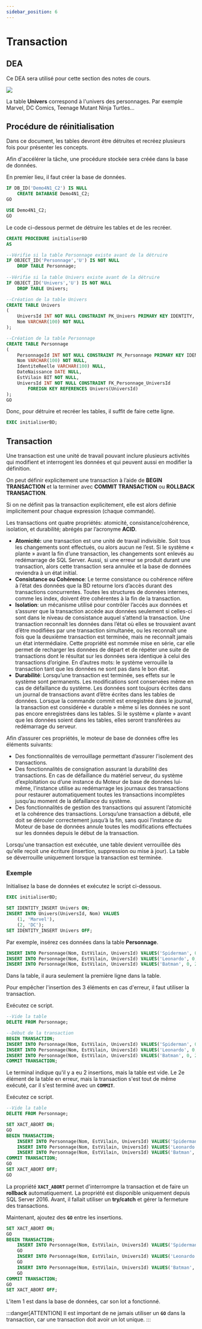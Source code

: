 ```yaml
---
sidebar_position: 6
---
```

# Transaction


## DEA

Ce DEA sera utilisé pour cette section des notes de cours.

<img src="/4N1_2024/img/04_DEA.jpg" />

La table **Univers** correspond à l'univers des personnages. Par exemple Marvel, DC Comics, Teenage Mutant Ninja Turtles...


## Procédure de réinitialisation

Dans ce document, les tables devront être détruites et recréez plusieurs fois pour présenter les concepts.

Afin d'accélérer la tâche, une procédure stockée sera créée dans la base de données.

En premier lieu, il faut créer la base de données.

```sql
IF DB_ID('Demo4N1_C2') IS NULL
	CREATE DATABASE Demo4N1_C2;
GO

USE Demo4N1_C2;
GO
```

Le code ci-dessous permet de détruire les tables et de les recréer.

```sql
CREATE PROCEDURE initialiserBD
AS

--Vérifie si la table Personnage existe avant de la détruire
IF OBJECT_ID('Personnage','U') IS NOT NULL 
	DROP TABLE Personnage;
	
--Vérifie si la table Univers existe avant de la détruire
IF OBJECT_ID('Univers','U') IS NOT NULL 
	DROP TABLE Univers;

--Création de la table Univers
CREATE TABLE Univers
(
	UniversId INT NOT NULL CONSTRAINT PK_Univers PRIMARY KEY IDENTITY,
	Nom VARCHAR(100) NOT NULL
);

--Création de la table Personnage
CREATE TABLE Personnage
(
	PersonnageId INT NOT NULL CONSTRAINT PK_Personnage PRIMARY KEY IDENTITY,
	Nom VARCHAR(100) NOT NULL,
	IdentiteReelle VARCHAR(100) NULL,
	DateNaissance DATE NULL,
	EstVilain BIT NOT NULL,
	UniversId INT NOT NULL CONSTRAINT FK_Personnage_UniversId 
		FOREIGN KEY REFERENCES Univers(UniversId)
);
GO
```

Donc, pour détruire et recréer les tables, il suffit de faire cette ligne.

```sql
EXEC initialiserBD;
```

## Transaction

Une transaction est une unité de travail pouvant inclure plusieurs activités qui modifient et interrogent les données et qui peuvent aussi en modifier la définition.

On peut définir explicitement une transaction à l’aide de **BEGIN TRANSACTION** et la terminer avec **COMMIT TRANSACTION** ou **ROLLBACK TRANSACTION**.

Si on ne définit pas la transaction explicitement, elle est alors définie implicitement pour chaque expression (chaque commande).

Les transactions ont quatre propriétés: atomicité, consistance/cohérence, isolation, et durabilité; abrégés par l’acronyme **ACID**. 

- **Atomicité:** une transaction est une unité de travail indivisible. Soit tous les changements sont effectués, ou alors aucun ne l’est. Si le système « plante » avant la fin d’une transaction, les changements sont enlevés au redémarrage de SQL Server. Aussi, si une erreur se produit durant une transaction, alors cette transaction sera annulée et la base de données reviendra à un état initial. 
- **Consistance ou Cohérence**: Le terme consistance ou cohérence réfère à l’état des données que la BD retourne lors d’accès durant des transactions concurrentes. Toutes les structures de données internes, comme les index, doivent être cohérentes à la fin de la transaction.
- **Isolation**: un mécanisme utilisé pour contrôler l’accès aux données et s’assurer que la transaction accède aux données seulement si celles-ci sont dans le niveau de consistance auquel s’attend la transaction. Une transaction reconnaît les données dans l’état où elles se trouvaient avant d’être modifiées par une transaction simultanée, ou les reconnaît une fois que la deuxième transaction est terminée, mais ne reconnaît jamais un état intermédiaire. Cette propriété est nommée mise en série, car elle permet de recharger les données de départ et de répéter une suite de transactions dont le résultat sur les données sera identique à celui des transactions d’origine. En d’autres mots: le système verrouille la transaction tant que les données ne sont pas dans le bon état.
- **Durabilité**: Lorsqu’une transaction est terminée, ses effets sur le système sont permanents. Les modifications sont conservées même en cas de défaillance du système. Les données sont toujours écrites dans un journal de transactions avant d’être écrites dans les tables de données. Lorsque la commande commit est enregistrée dans le journal, la transaction est considérée « durable » même si les données ne sont pas encore enregistrées dans les tables. Si le système « plante » avant que les données soient dans les tables, elles seront transférées au redémarrage du serveur.

Afin d’assurer ces propriétés, le moteur de base de données offre les éléments suivants:

- Des fonctionnalités de verrouillage permettant d’assurer l’isolement des transactions.
- Des fonctionnalités de consignation assurant la durabilité des transactions. En cas de défaillance du matériel serveur, du système d’exploitation ou d’une instance du Moteur de base de données lui-même, l’instance utilise au redémarrage les journaux des transactions pour restaurer automatiquement toutes les transactions incomplètes jusqu’au moment de la défaillance du système.
- Des fonctionnalités de gestion des transactions qui assurent l’atomicité et la cohérence des transactions. Lorsqu’une transaction a débuté, elle doit se dérouler correctement jusqu’à la fin, sans quoi l’instance du Moteur de base de données annule toutes les modifications effectuées sur les données depuis le début de la transaction.

Lorsqu'une transaction est exécutée, une table devient verrouillée dès qu'elle reçoit une écriture (insertion, suppression ou mise à jour). La table se déverrouille uniquement lorsque la transaction est terminée. 

### Exemple

Initialisez la base de données et exécutez le script ci-dessous.

```sql
EXEC initialiserBD; 

SET IDENTITY_INSERT Univers ON;
INSERT INTO Univers(UniversId, Nom) VALUES
	(1, 'Marvel'),
    (2, 'DC');
SET IDENTITY_INSERT Univers OFF;
```

Par exemple, insérez ces données dans la table **Personnage**.

```sql
INSERT INTO Personnage(Nom, EstVilain, UniversId) VALUES('Spiderman', 0, 1);
INSERT INTO Personnage(Nom, EstVilain, UniversId) VALUES('Leonardo', 0, 3); --Erreur, l'univers 3 n'existe pas
INSERT INTO Personnage(Nom, EstVilain, UniversId) VALUES('Batman', 0, 2); 
```

Dans la table, il aura seulement la première ligne dans la table.

Pour empêcher l'insertion des 3 éléments en cas d'erreur, il faut utiliser la transaction.

Exécutez ce script.

```sql
--Vide la table
DELETE FROM Personnage;

--Début de la transaction
BEGIN TRANSACTION;
INSERT INTO Personnage(Nom, EstVilain, UniversId) VALUES('Spiderman', 0, 1);
INSERT INTO Personnage(Nom, EstVilain, UniversId) VALUES('Leonardo', 0, 3); --Erreur
INSERT INTO Personnage(Nom, EstVilain, UniversId) VALUES('Batman', 0, 2); 
COMMIT TRANSACTION;
```

Le terminal indique qu'il y a eu 2 insertions, mais la table est vide. Le 2e élément de la table en erreur, mais la transaction s'est tout de même exécuté, car il s'est terminé avec un **`COMMIT`**.

Exécutez ce script.

```sql
--Vide la table
DELETE FROM Personnage;

SET XACT_ABORT ON;
GO
BEGIN TRANSACTION;
    INSERT INTO Personnage(Nom, EstVilain, UniversId) VALUES('Spiderman', 0, 1);
    INSERT INTO Personnage(Nom, EstVilain, UniversId) VALUES('Leonardo', 0, 3); --Erreur
    INSERT INTO Personnage(Nom, EstVilain, UniversId) VALUES('Batman', 0, 2); 
COMMIT TRANSACTION;
GO
SET XACT_ABORT OFF;
GO
```

La propriété **`XACT_ABORT`** permet d'interrompre la transaction et de faire un **rollback** automatiquement. La propriété est disponible uniquement depuis SQL Server 2016. Avant, il fallait utiliser un **try/catch** et gérer la fermeture des transactions.

Maintenant, ajoutez des **`GO`** entre les insertions.

```sql
SET XACT_ABORT ON;
GO
BEGIN TRANSACTION;
    INSERT INTO Personnage(Nom, EstVilain, UniversId) VALUES('Spiderman', 0, 1);
    GO
    INSERT INTO Personnage(Nom, EstVilain, UniversId) VALUES('Leonardo', 0, 3); --Erreur
    GO
    INSERT INTO Personnage(Nom, EstVilain, UniversId) VALUES('Batman', 0, 2); 
    GO
COMMIT TRANSACTION;
GO
SET XACT_ABORT OFF;
```

L'item 1 est dans la base de données, car son lot a fonctionné.

:::danger[ATTENTION]
Il est important de ne jamais utiliser un **`GO`** dans la transaction, car une transaction doit avoir un lot unique.
:::

